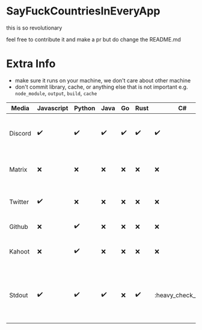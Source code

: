 # SayFuckCountriesInEveryApp

this is so revolutionary

feel free to contribute it and make a pr but do change the README.md

# Extra Info

- make sure it runs on your machine, we don't care about other machine
- don't commit library, cache, or anything else that is not important e.g. `node_module`, `output`, `build`, `cache`

| Media   | Javascript         | Python             | Java               | Go                 | Rust               | C#                 | C++                | Nim                | Crystal            | Dart               | Swift              | Note                                                                      |
|---------|--------------------|--------------------|--------------------|--------------------|--------------------|--------------------|--------------------|--------------------|--------------------|--------------------|--------------------|---------------------------------------------------------------------------|
| Discord | :heavy_check_mark: | :heavy_check_mark: | :heavy_check_mark: | :heavy_check_mark: | :heavy_check_mark: | :heavy_check_mark: | :heavy_check_mark: | :heavy_check_mark: | :heavy_check_mark: | :heavy_check_mark: | :heavy_check_mark: |    (Discord User Status/Discord Bot) changes between Fuck {Country}       |
| Matrix  | :x:                | :x:                | :x:                | :x:                | :x:                | :x:                | :x:                | :x:                | :x:                | :x:                | :x:                |    User Status changes between Fuck {Country}                             |
| Twitter | :heavy_check_mark: | :x:                | :x:                | :x:                | :x:                | :x:                | :x:                | :x:                | :x:                | :x:                | :x:                |    Twitter Post Tweet about Fuck {Country}                                |
| Github  | :x:                | :heavy_check_mark: | :x:                | :x:                | :x:                | :x:                | :x:                | :x:                | :x:                | :x:                | :x:                |    markdown file content                                                  |
| Kahoot  | :x:                | :heavy_check_mark: | :x:                | :x:                | :x:                | :x:                | :x:                | :x:                | :x:                | :x:                | :x:                |    Fill server with bots named Fuck {Country}                             |
| Stdout  | :heavy_check_mark: | :heavy_check_mark: | :heavy_check_mark: | :x:                | :heavy_check_mark: | :heavy_check_mark  | :heavy_check_mark: | :x:                | :heavy_check_mark: | :x:                | :x:                |    Standard output is a stream to which a program writes its output data. |                                                         |


